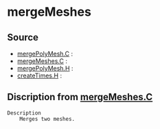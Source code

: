 # mergeMeshes

## Source

- [mergePolyMesh.C](mergePolyMesh.C) : 
- [mergeMeshes.C](mergeMeshes.C) : 
- [mergePolyMesh.H](mergePolyMesh.H) : 
- [createTimes.H](createTimes.H) : 


## Discription from [mergeMeshes.C](mergeMeshes.C)

```
Description
    Merges two meshes.


```

